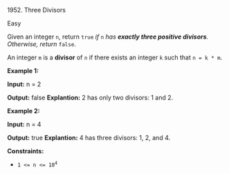 1952\. Three Divisors

Easy

Given an integer `n`, return `true` _if_ `n` _has **exactly three positive divisors**. Otherwise, return_ `false`.

An integer `m` is a **divisor** of `n` if there exists an integer `k` such that `n = k * m`.

**Example 1:**

**Input:** n = 2

**Output:** false **Explantion:** 2 has only two divisors: 1 and 2.

**Example 2:**

**Input:** n = 4

**Output:** true **Explantion:** 4 has three divisors: 1, 2, and 4.

**Constraints:**

*   <code>1 <= n <= 10<sup>4</sup></code>
